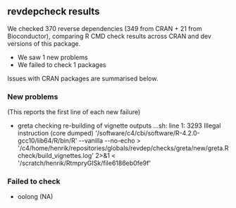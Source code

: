 ## revdepcheck results

We checked 370 reverse dependencies (349 from CRAN + 21 from Bioconductor), comparing R CMD check results across CRAN and dev versions of this package.

 * We saw 1 new problems
 * We failed to check 1 packages

Issues with CRAN packages are summarised below.

### New problems
(This reports the first line of each new failure)

* greta
  checking re-building of vignette outputs ...sh: line 1:  3293 Illegal instruction     (core dumped) '/software/c4/cbi/software/R-4.2.0-gcc10/lib64/R/bin/R' --vanilla --no-echo > '/c4/home/henrik/repositories/globals/revdep/checks/greta/new/greta.Rcheck/build_vignettes.log' 2>&1 < '/scratch/henrik/RtmpryGISk/file6186eb0fe9f'

### Failed to check

* oolong (NA)

